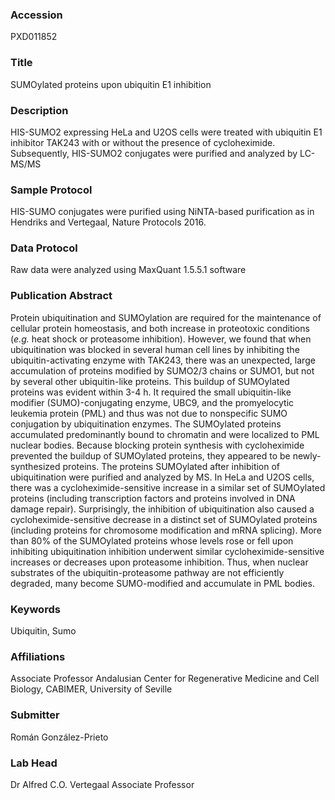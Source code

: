 ### Accession
PXD011852

### Title
SUMOylated proteins upon ubiquitin E1 inhibition

### Description
HIS-SUMO2 expressing HeLa and U2OS cells were treated with ubiquitin E1 inhibitor TAK243 with or without the presence of cycloheximide. Subsequently, HIS-SUMO2 conjugates were purified and analyzed by LC-MS/MS

### Sample Protocol
HIS-SUMO conjugates were purified using NiNTA-based purification as in Hendriks and Vertegaal, Nature Protocols 2016.

### Data Protocol
Raw data were analyzed using MaxQuant 1.5.5.1 software

### Publication Abstract
Protein ubiquitination and SUMOylation are required for the maintenance of cellular protein homeostasis, and both increase in proteotoxic conditions (<i>e.g.</i> heat shock or proteasome inhibition). However, we found that when ubiquitination was blocked in several human cell lines by inhibiting the ubiquitin-activating enzyme with TAK243, there was an unexpected, large accumulation of proteins modified by SUMO2/3 chains or SUMO1, but not by several other ubiquitin-like proteins. This buildup of SUMOylated proteins was evident within 3-4 h. It required the small ubiquitin-like modifier (SUMO)-conjugating enzyme, UBC9, and the promyelocytic leukemia protein (PML) and thus was not due to nonspecific SUMO conjugation by ubiquitination enzymes. The SUMOylated proteins accumulated predominantly bound to chromatin and were localized to PML nuclear bodies. Because blocking protein synthesis with cycloheximide prevented the buildup of SUMOylated proteins, they appeared to be newly-synthesized proteins. The proteins SUMOylated after inhibition of ubiquitination were purified and analyzed by MS. In HeLa and U2OS cells, there was a cycloheximide-sensitive increase in a similar set of SUMOylated proteins (including transcription factors and proteins involved in DNA damage repair). Surprisingly, the inhibition of ubiquitination also caused a cycloheximide-sensitive decrease in a distinct set of SUMOylated proteins (including proteins for chromosome modification and mRNA splicing). More than 80% of the SUMOylated proteins whose levels rose or fell upon inhibiting ubiquitination inhibition underwent similar cycloheximide-sensitive increases or decreases upon proteasome inhibition. Thus, when nuclear substrates of the ubiquitin-proteasome pathway are not efficiently degraded, many become SUMO-modified and accumulate in PML bodies.

### Keywords
Ubiquitin, Sumo

### Affiliations
Associate Professor
Andalusian Center for Regenerative Medicine and Cell Biology, CABIMER, University of Seville

### Submitter
Román González-Prieto

### Lab Head
Dr Alfred C.O. Vertegaal
Associate Professor



